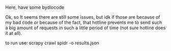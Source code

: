 Here, have some bydlocode

Ok, so It seems there are still some issues, but idk if those are because of my bad code or because of the fact, that hotline prevents me to send such a big amount of requests in such a little period of time (not sure hotline does it at all).

to run use: scrapy crawl spidr -o results.json
